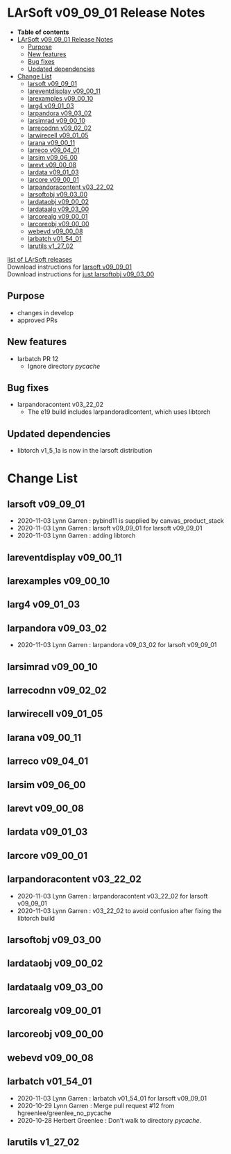 LArSoft v09\_09\_01 Release Notes
======================================================================

-   **Table of contents**
-   [LArSoft v09\_09\_01 Release Notes](#LArSoft-v09_09_01-Release-Notes)
    -   [Purpose](#Purpose)
    -   [New features](#New-features)
    -   [Bug fixes](#Bug-fixes)
    -   [Updated dependencies](#Updated-dependencies)
-   [Change List](#Change-List)
    -   [larsoft v09\_09\_01](#larsoft-v09_09_01)
    -   [lareventdisplay v09\_00\_11](#lareventdisplay-v09_00_11)
    -   [larexamples v09\_00\_10](#larexamples-v09_00_10)
    -   [larg4 v09\_01\_03](#larg4-v09_01_03)
    -   [larpandora v09\_03\_02](#larpandora-v09_03_02)
    -   [larsimrad v09\_00\_10](#larsimrad-v09_00_10)
    -   [larrecodnn v09\_02\_02](#larrecodnn-v09_02_02)
    -   [larwirecell v09\_01\_05](#larwirecell-v09_01_05)
    -   [larana v09\_00\_11](#larana-v09_00_11)
    -   [larreco v09\_04\_01](#larreco-v09_04_01)
    -   [larsim v09\_06\_00](#larsim-v09_06_00)
    -   [larevt v09\_00\_08](#larevt-v09_00_08)
    -   [lardata v09\_01\_03](#lardata-v09_01_03)
    -   [larcore v09\_00\_01](#larcore-v09_00_01)
    -   [larpandoracontent v03\_22\_02](#larpandoracontent-v03_22_02)
    -   [larsoftobj v09\_03\_00](#larsoftobj-v09_03_00)
    -   [lardataobj v09\_00\_02](#lardataobj-v09_00_02)
    -   [lardataalg v09\_03\_00](#lardataalg-v09_03_00)
    -   [larcorealg v09\_00\_01](#larcorealg-v09_00_01)
    -   [larcoreobj v09\_00\_00](#larcoreobj-v09_00_00)
    -   [webevd v09\_00\_08](#webevd-v09_00_08)
    -   [larbatch v01\_54\_01](#larbatch-v01_54_01)
    -   [larutils v1\_27\_02](#larutils-v1_27_02)

[list of LArSoft releases](LArSoft_release_list)\
Download instructions for [larsoft v09\_09\_01](http://scisoft.fnal.gov/scisoft/bundles/larsoft/v09_09_01/larsoft-v09_09_01.html)\
Download instructions for [just larsoftobj v09\_03\_00](http://scisoft.fnal.gov/scisoft/bundles/larsoftobj/v09_03_00/larsoftobj-v09_03_00.html)

Purpose
--------------------

-   changes in develop
-   approved PRs

New features
------------------------------

-   larbatch PR 12
    -   Ignore directory *pycache*

Bug fixes
------------------------

-   larpandoracontent v03\_22\_02
    -   The e19 build includes larpandoradlcontent, which uses libtorch

Updated dependencies
----------------------------------------------

-   libtorch v1\_5\_1a is now in the larsoft distribution

Change List
============================

larsoft v09\_09\_01
------------------------------------------

-   2020-11-03 Lynn Garren : pybind11 is supplied by canvas\_product\_stack
-   2020-11-03 Lynn Garren : larsoft v09\_09\_01 for larsoft v09\_09\_01
-   2020-11-03 Lynn Garren : adding libtorch

lareventdisplay v09\_00\_11
----------------------------------------------------------

larexamples v09\_00\_10
--------------------------------------------------

larg4 v09\_01\_03
--------------------------------------

larpandora v09\_03\_02
------------------------------------------------

-   2020-11-03 Lynn Garren : larpandora v09\_03\_02 for larsoft v09\_09\_01

larsimrad v09\_00\_10
----------------------------------------------

larrecodnn v09\_02\_02
------------------------------------------------

larwirecell v09\_01\_05
--------------------------------------------------

larana v09\_00\_11
----------------------------------------

larreco v09\_04\_01
------------------------------------------

larsim v09\_06\_00
----------------------------------------

larevt v09\_00\_08
----------------------------------------

lardata v09\_01\_03
------------------------------------------

larcore v09\_00\_01
------------------------------------------

larpandoracontent v03\_22\_02
--------------------------------------------------------------

-   2020-11-03 Lynn Garren : larpandoracontent v03\_22\_02 for larsoft v09\_09\_01
-   2020-11-03 Lynn Garren : v03\_22\_02 to avoid confusion after fixing the libtorch build

larsoftobj v09\_03\_00
------------------------------------------------

lardataobj v09\_00\_02
------------------------------------------------

lardataalg v09\_03\_00
------------------------------------------------

larcorealg v09\_00\_01
------------------------------------------------

larcoreobj v09\_00\_00
------------------------------------------------

webevd v09\_00\_08
----------------------------------------

larbatch v01\_54\_01
--------------------------------------------

-   2020-11-03 Lynn Garren : larbatch v01\_54\_01 for larsoft v09\_09\_01
-   2020-10-29 Lynn Garren : Merge pull request \#12 from hgreenlee/greenlee\_no\_pycache
-   2020-10-28 Herbert Greenlee : Don’t walk to directory *pycache*.

larutils v1\_27\_02
------------------------------------------

